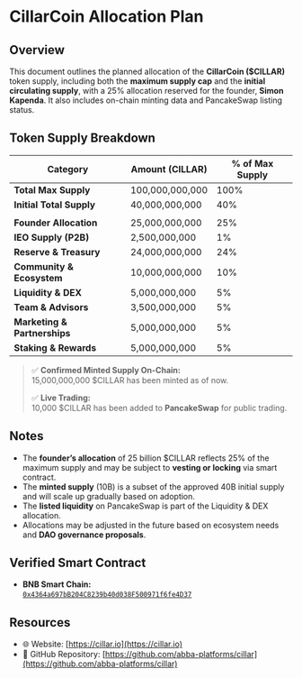 # CillarCoin Allocation Plan

## Overview

This document outlines the planned allocation of the **CillarCoin ($CILLAR)** token supply, including both the **maximum supply cap** and the **initial circulating supply**, with a 25% allocation reserved for the founder, **Simon Kapenda**. It also includes on-chain minting data and PancakeSwap listing status.

## Token Supply Breakdown

| **Category**                  | **Amount (CILLAR)**  | **% of Max Supply** |
|------------------------------|----------------------|---------------------|
| **Total Max Supply**         | 100,000,000,000      | 100%                |
| **Initial Total Supply**     | 40,000,000,000       | 40%                 |
|                              |                      |                     |
| **Founder Allocation**       | 25,000,000,000       | 25%                 |
| **IEO Supply (P2B)**         | 2,500,000,000        | 1%                  |
| **Reserve & Treasury**       | 24,000,000,000       | 24%                 |
| **Community & Ecosystem**    | 10,000,000,000       | 10%                 |
| **Liquidity & DEX**          | 5,000,000,000        | 5%                  |
| **Team & Advisors**          | 3,500,000,000        | 5%                  |
| **Marketing & Partnerships** | 5,000,000,000        | 5%                  |
| **Staking & Rewards**        | 5,000,000,000        | 5%                  |

> ✅ **Confirmed Minted Supply On-Chain:**  
> 15,000,000,000 $CILLAR has been minted as of now.  
>  
> ✅ **Live Trading:**  
> 10,000 $CILLAR has been added to **PancakeSwap** for public trading.

## Notes

- The **founder’s allocation** of 25 billion $CILLAR reflects 25% of the maximum supply and may be subject to **vesting or locking** via smart contract.
- The **minted supply** (10B) is a subset of the approved 40B initial supply and will scale up gradually based on adoption.
- The **listed liquidity** on PancakeSwap is part of the Liquidity & DEX allocation.
- Allocations may be adjusted in the future based on ecosystem needs and **DAO governance proposals**.

## Verified Smart Contract

- **BNB Smart Chain:**  
  [`0x4364a697bB204C8239b40d038F500971f6fe4D37`](https://bscscan.com/token/0x4364a697bB204C8239b40d038F500971f6fe4D37)

## Resources

- 🌐 Website: [https://cillar.io](https://cillar.io)  
- 📁 GitHub Repository: [https://github.com/abba-platforms/cillar](https://github.com/abba-platforms/cillar)
